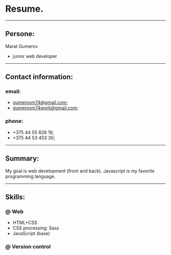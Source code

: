 # Resume.

---
## Persone:
    
Marat Gumerov  

- junior web developer

---
## Contact information:
### email:
  - gumerovm74@gmail.com;
  - gumerovm74work@gmail.com;
    
### phone:
  - +375 44 55 828 16;
  - +375 44 53 453 30;
  
---
## Summary:
My goal is web development (front and back). Javascript is my favorite programming language.
  
---

## Skills:
	
 ### @ Web
- HTML+CSS
- CSS processing: Sass
- JavaScript (base)
	
 ### @ Version control
